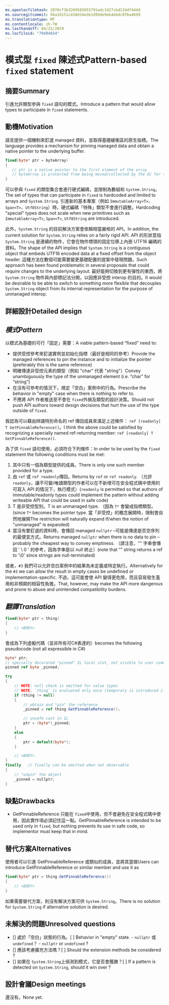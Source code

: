 ```yaml
---
ms.openlocfilehash: 2070cf3b3269585055791adc3427cbd134df444d
ms.sourcegitcommit: 94a3d151c438d34ede1d99de9eb4ebdc07ba4699
ms.translationtype: MT
ms.contentlocale: zh-TW
ms.lasthandoff: 04/25/2019
ms.locfileid: "79484654"
---
```

# <a name="pattern-based-fixed-statement"></a><span data-ttu-id="a48ab-101">模式型 `fixed` 陳述式</span><span class="sxs-lookup"><span data-stu-id="a48ab-101">Pattern-based `fixed` statement</span></span>

## <a name="summary"></a><span data-ttu-id="a48ab-102">摘要</span><span class="sxs-lookup"><span data-stu-id="a48ab-102">Summary</span></span>
[summary]: #summary

<span data-ttu-id="a48ab-103">引進允許類型參與 `fixed` 語句的模式。</span><span class="sxs-lookup"><span data-stu-id="a48ab-103">Introduce a pattern that would allow types to participate in `fixed` statements.</span></span> 

## <a name="motivation"></a><span data-ttu-id="a48ab-104">動機</span><span class="sxs-lookup"><span data-stu-id="a48ab-104">Motivation</span></span>
[motivation]: #motivation

<span data-ttu-id="a48ab-105">語言提供一個機制來釘選 managed 資料，並取得基礎緩衝區的原生指標。</span><span class="sxs-lookup"><span data-stu-id="a48ab-105">The language provides a mechanism for pinning managed data and obtain a native pointer to the underlying buffer.</span></span>

```csharp
fixed(byte* ptr = byteArray)
{
   // ptr is a native pointer to the first element of the array
   // byteArray is protected from being moved/collected by the GC for the duration of this block 
}

```

<span data-ttu-id="a48ab-106">可以參與 `fixed` 的類型集合會進行硬式編碼，並限制為數組和 `System.String`。</span><span class="sxs-lookup"><span data-stu-id="a48ab-106">The set of types that can participate in `fixed` is hardcoded and limited to arrays and `System.String`.</span></span> <span data-ttu-id="a48ab-107">引進新的基本專案（例如 `ImmutableArray<T>`、`Span<T>`、`Utf8String`）時，硬式編碼「特殊」類型不會進行調整。</span><span class="sxs-lookup"><span data-stu-id="a48ab-107">Hardcoding "special" types does not scale when new primitives such as `ImmutableArray<T>`, `Span<T>`, `Utf8String` are introduced.</span></span> 

<span data-ttu-id="a48ab-108">此外，`System.String` 的目前解決方案會依賴相當嚴格的 API。</span><span class="sxs-lookup"><span data-stu-id="a48ab-108">In addition, the current solution for `System.String` relies on a fairly rigid API.</span></span> <span data-ttu-id="a48ab-109">API 的形狀意指 `System.String` 是連續的物件，它會在物件標頭的固定位移上內嵌 UTF16 編碼的資料。</span><span class="sxs-lookup"><span data-stu-id="a48ab-109">The shape of the API implies that `System.String` is a contiguous object that embeds UTF16 encoded data at a fixed offset from the object header.</span></span> <span data-ttu-id="a48ab-110">這種方法在數個可能需要變更基礎配置的提案中發現問題。</span><span class="sxs-lookup"><span data-stu-id="a48ab-110">Such approach has been found problematic in several proposals that could require changes to the underlying layout.</span></span> <span data-ttu-id="a48ab-111">最好能夠切換到更有彈性的東西，將 `System.String` 物件與內部標記法分開，以因應非受控 interop 的目的。</span><span class="sxs-lookup"><span data-stu-id="a48ab-111">It would be desirable to be able to switch to something more flexible that decouples `System.String` object from its internal representation for the purpose of unmanaged interop.</span></span> 

## <a name="detailed-design"></a><span data-ttu-id="a48ab-112">詳細設計</span><span class="sxs-lookup"><span data-stu-id="a48ab-112">Detailed design</span></span>
[design]: #detailed-design

## <a name="pattern"></a><span data-ttu-id="a48ab-113">*模式*</span><span class="sxs-lookup"><span data-stu-id="a48ab-113">*Pattern*</span></span> ##
<span data-ttu-id="a48ab-114">以模式為基礎的可行「固定」需要：</span><span class="sxs-lookup"><span data-stu-id="a48ab-114">A viable pattern-based “fixed” need to:</span></span>
-   <span data-ttu-id="a48ab-115">提供受控參考來釘選實例並初始化指標（最好是相同的參考）</span><span class="sxs-lookup"><span data-stu-id="a48ab-115">Provide the managed references to pin the instance and to initialize the pointer (preferably this is the same reference)</span></span>
-   <span data-ttu-id="a48ab-116">明確傳達非受控元素的類型（例如 "char" 代表 "string"）</span><span class="sxs-lookup"><span data-stu-id="a48ab-116">Convey unambiguously the type of the unmanaged element   (i.e. “char” for “string”)</span></span>
-   <span data-ttu-id="a48ab-117">在沒有可參考的情況下，規定「空白」案例中的行為。</span><span class="sxs-lookup"><span data-stu-id="a48ab-117">Prescribe the behavior in "empty" case when there is nothing to refer to.</span></span> 
-   <span data-ttu-id="a48ab-118">不應將 API 作者推送至不會在 `fixed`外損及類型的設計決策。</span><span class="sxs-lookup"><span data-stu-id="a48ab-118">Should not push API authors toward design decisions that hurt the use of the type outside of `fixed`.</span></span>

<span data-ttu-id="a48ab-119">我認為可以藉由辨識特別命名的 ref 傳回成員來滿足上述條件： `ref [readonly] T GetPinnableReference()`。</span><span class="sxs-lookup"><span data-stu-id="a48ab-119">I think the above could be satisfied by recognizing a specially named ref-returning member: `ref [readonly] T GetPinnableReference()`.</span></span>

<span data-ttu-id="a48ab-120">為了供 `fixed` 語句使用，必須符合下列條件：</span><span class="sxs-lookup"><span data-stu-id="a48ab-120">In order to be used by the `fixed` statement the following conditions must be met:</span></span>

1. <span data-ttu-id="a48ab-121">其中只有一個為類型提供的成員。</span><span class="sxs-lookup"><span data-stu-id="a48ab-121">There is only one such member provided for a type.</span></span>
1. <span data-ttu-id="a48ab-122">由 `ref` 或 `ref readonly`傳回。</span><span class="sxs-lookup"><span data-stu-id="a48ab-122">Returns by `ref` or `ref readonly`.</span></span> <span data-ttu-id="a48ab-123">（允許`readonly`，讓不可變/唯讀類型的作者可以在不新增可在安全程式碼中使用的可寫入 API 的情況下，執行模式）</span><span class="sxs-lookup"><span data-stu-id="a48ab-123">(`readonly` is permitted so that authors of immutable/readonly types could implement the pattern without adding writeable API that could be used in safe code)</span></span>
1. <span data-ttu-id="a48ab-124">T 是非受控型別。</span><span class="sxs-lookup"><span data-stu-id="a48ab-124">T is an unmanaged type.</span></span>
<span data-ttu-id="a48ab-125">（因為 `T*` 會變成指標類型。</span><span class="sxs-lookup"><span data-stu-id="a48ab-125">(since `T*` becomes the pointer type.</span></span> <span data-ttu-id="a48ab-126">當「非受控」的概念展開時，限制會自然地展開</span><span class="sxs-lookup"><span data-stu-id="a48ab-126">The restriction will naturally expand if/when the notion of "unmanaged" is expanded)</span></span>
1. <span data-ttu-id="a48ab-127">當沒有要釘選的資料時，會傳回 managed `nullptr` –可能是傳達是否空序列的最便宜方式。</span><span class="sxs-lookup"><span data-stu-id="a48ab-127">Returns managed `nullptr` when there is no data to pin – probably the cheapest way to convey emptiness.</span></span>
<span data-ttu-id="a48ab-128">（請注意，"" 字串會傳回 ' \ 0 ' 的參考，因為字串是以 null 終止）</span><span class="sxs-lookup"><span data-stu-id="a48ab-128">(note that “” string returns a ref to '\0' since strings are null-terminated)</span></span>

<span data-ttu-id="a48ab-129">或者，`#3` 我們可以允許空白案例中的結果為未定義或特定執行。</span><span class="sxs-lookup"><span data-stu-id="a48ab-129">Alternatively for the `#3` we can allow the result in empty cases be undefined or implementation-specific.</span></span> <span data-ttu-id="a48ab-130">不過，這可能會使 API 變得更危險，而且容易發生濫用和非預期的相容性負擔。</span><span class="sxs-lookup"><span data-stu-id="a48ab-130">That, however, may make the API more dangerous and prone to abuse and unintended compatibility burdens.</span></span> 

## <a name="translation"></a><span data-ttu-id="a48ab-131">*翻譯*</span><span class="sxs-lookup"><span data-stu-id="a48ab-131">*Translation*</span></span> ##

```csharp
fixed(byte* ptr = thing)
{ 
    // <BODY>
}
```

<span data-ttu-id="a48ab-132">會成為下列虛擬代碼（並非所有可C#表達的）</span><span class="sxs-lookup"><span data-stu-id="a48ab-132">becomes the following pseudocode (not all expressible in C#)</span></span>

```csharp
byte* ptr;
// specially decorated "pinned" IL local slot, not visible to user code.
pinned ref byte _pinned;

try
{
    // NOTE: null check is omitted for value types 
    // NOTE: `thing` is evaluated only once (temporary is introduced if necessary) 
    if (thing != null)
    {
        // obtain and "pin" the reference
        _pinned = ref thing.GetPinnableReference();

        // unsafe cast in IL
        ptr = (byte*)_pinned;
    }
    else
    {
        ptr = default(byte*);
    }

    // <BODY> 
}
finally   // finally can be omitted when not observable
{
    // "unpin" the object
    _pinned = nullptr;
}
```

## <a name="drawbacks"></a><span data-ttu-id="a48ab-133">缺點</span><span class="sxs-lookup"><span data-stu-id="a48ab-133">Drawbacks</span></span>
[drawbacks]: #drawbacks

- <span data-ttu-id="a48ab-134">GetPinnableReference 只能在 `fixed`中使用，但不會避免在安全程式碼中使用，因此實作項必須記住這一點。</span><span class="sxs-lookup"><span data-stu-id="a48ab-134">GetPinnableReference is intended to be used only in `fixed`, but nothing prevents its use in safe code, so implementor must keep that in mind.</span></span>

## <a name="alternatives"></a><span data-ttu-id="a48ab-135">替代方案</span><span class="sxs-lookup"><span data-stu-id="a48ab-135">Alternatives</span></span>
[alternatives]: #alternatives

<span data-ttu-id="a48ab-136">使用者可以引進 GetPinnableReference 或類似的成員，並將其當做</span><span class="sxs-lookup"><span data-stu-id="a48ab-136">Users can introduce GetPinnableReference or similar member and use it as</span></span>
 
```csharp
fixed(byte* ptr = thing.GetPinnableReference())
{ 
    // <BODY>
}
```

<span data-ttu-id="a48ab-137">如果需要替代方案，則沒有解決方案可供 `System.String`。</span><span class="sxs-lookup"><span data-stu-id="a48ab-137">There is no solution for `System.String` if alternative solution is desired.</span></span>

## <a name="unresolved-questions"></a><span data-ttu-id="a48ab-138">未解決的問題</span><span class="sxs-lookup"><span data-stu-id="a48ab-138">Unresolved questions</span></span>
[unresolved]: #unresolved-questions

- <span data-ttu-id="a48ab-139">[] 處於「空白」狀態的行為。</span><span class="sxs-lookup"><span data-stu-id="a48ab-139">[ ] Behavior in "empty" state.</span></span><span data-ttu-id="a48ab-140"> - `nullptr` 或 `undefined`？</span><span class="sxs-lookup"><span data-stu-id="a48ab-140"> - `nullptr` or `undefined` ?</span></span> 
- <span data-ttu-id="a48ab-141">[] 應該考慮擴充方法嗎？</span><span class="sxs-lookup"><span data-stu-id="a48ab-141">[ ] Should the extension methods be considered ?</span></span> 
- <span data-ttu-id="a48ab-142">[] 如果在 `System.String`上偵測到模式，它是否會獲勝？</span><span class="sxs-lookup"><span data-stu-id="a48ab-142">[ ] If a pattern is detected on `System.String`, should it win over ?</span></span> 

## <a name="design-meetings"></a><span data-ttu-id="a48ab-143">設計會議</span><span class="sxs-lookup"><span data-stu-id="a48ab-143">Design meetings</span></span>

<span data-ttu-id="a48ab-144">還沒有。</span><span class="sxs-lookup"><span data-stu-id="a48ab-144">None yet.</span></span> 
